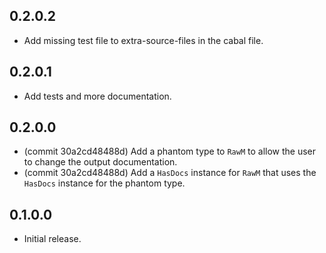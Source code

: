 
## 0.2.0.2

*   Add missing test file to extra-source-files in the cabal file.

## 0.2.0.1

*   Add tests and more documentation.

## 0.2.0.0

*   (commit 30a2cd48488d) Add a phantom type to `RawM` to allow the user to
    change the output documentation.
*   (commit 30a2cd48488d) Add a `HasDocs` instance for `RawM` that uses
    the `HasDocs` instance for the phantom type.

## 0.1.0.0

*   Initial release.
